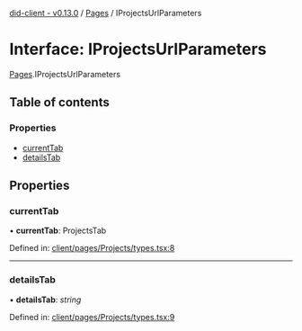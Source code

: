 [did-client - v0.13.0](../README.md) / [Pages](../modules/pages.md) / IProjectsUrlParameters

# Interface: IProjectsUrlParameters

[Pages](../modules/pages.md).IProjectsUrlParameters

## Table of contents

### Properties

- [currentTab](pages.iprojectsurlparameters.md#currenttab)
- [detailsTab](pages.iprojectsurlparameters.md#detailstab)

## Properties

### currentTab

• **currentTab**: ProjectsTab

Defined in: [client/pages/Projects/types.tsx:8](https://github.com/Puzzlepart/did/blob/dev/client/pages/Projects/types.tsx#L8)

___

### detailsTab

• **detailsTab**: *string*

Defined in: [client/pages/Projects/types.tsx:9](https://github.com/Puzzlepart/did/blob/dev/client/pages/Projects/types.tsx#L9)
